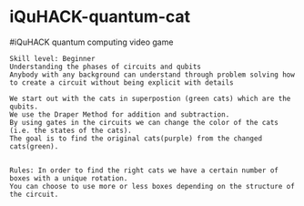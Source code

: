 # iQuHACK-quantum-cat
#iQuHACK quantum computing video game

    Skill level: Beginner 
    Understanding the phases of circuits and qubits
    Anybody with any background can understand through problem solving how to create a circuit without being explicit with details
    
    We start out with the cats in superpostion (green cats) which are the qubits.
    We use the Draper Method for addition and subtraction. 
    By using gates in the circuits we can change the color of the cats (i.e. the states of the cats).
    The goal is to find the original cats(purple) from the changed cats(green).


    Rules: In order to find the right cats we have a certain number of boxes with a unique rotation.
    You can choose to use more or less boxes depending on the structure of the circuit.
    
    
